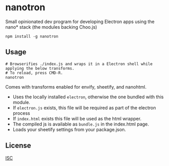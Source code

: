 # nanotron

Small opinionated dev program for developing Electron apps using the nano* stack (the modules backing Choo.js)

```
npm install -g nanotron
```

## Usage

```
# Browserifies ./index.js and wraps it in a Electron shell while applying the below transforms.
# To reload, press CMD-R.
nanotron
```

Comes with transforms enabled for envify, sheetify, and nanohtml.

* Uses the locally installed `electron`, otherwise the one bundled with this module.
* If `electron.js` exists, this file will be required as part of the electron process
* If `index.html` exists this file will be used as the html wrapper.
* The compiled js is available as `bundle.js` in the index.html page.
* Loads your sheetify settings from your package.json.

## License

[ISC](LICENSE)

